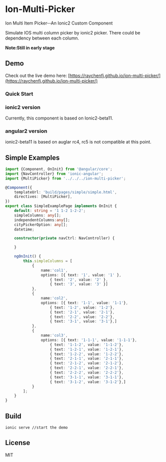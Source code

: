 # Ion-Multi-Picker
Ion Multi Item Picker--An Ionic2 Custom Component

Simulate IOS multi column picker by ionic2 picker. There could be dependency between each column.

**Note:Still in early stage**
## Demo
Check out the live demo here: [https://raychenfj.github.io/ion-multi-picker/](https://raychenfj.github.io/ion-multi-picker/)

### Quick Start
### ionic2 version
Currently, this component is based on Ionic2-beta11.
### angular2 version
ionic2-beta11 is based on auglar rc4, rc5 is not compatible at this point.
## Simple Examples

```TypeScript
import {Component, OnInit} from '@angular/core';
import {NavController} from 'ionic-angular';
import {MultiPicker} from '../../../ion-multi-picker';

@Component({
	templateUrl: 'build/pages/simple/simple.html',
	directives: [MultiPicker],
})
export class SimpleExamplePage implements OnInit {
	default: string = '1 1-2 1-2-2';
	simpleColumns: any[];
	independentColumns:any[];
	cityPickerOption: any[];
	datetime;

	constructor(private navCtrl: NavController) {

	}

	ngOnInit() {
		this.simpleColumns = [
			{
				name:'col1',
				options: [{ text: '1', value: '1' },
					{ text: '2', value: '2' },
					{ text: '3', value: '3' }]
			},
			{
				name:'col2',
				options: [{ text: '1-1', value: '1-1'},
					{ text: '1-2', value: '1-2'},
					{ text: '2-1', value: '2-1'},
					{ text: '2-2', value: '2-2'},
					{ text: '3-1', value: '3-1'},]
			},
			{
				name:'col3',
				options: [{ text: '1-1-1', value: '1-1-1'},
					{ text: '1-1-2', value: '1-1-2'},
					{ text: '1-2-1', value: '1-2-1'},
					{ text: '1-2-2', value: '1-2-2'},
					{ text: '2-1-1', value: '2-1-1'},
					{ text: '2-1-2', value: '2-1-2'},
					{ text: '2-2-1', value: '2-2-1'},
					{ text: '2-2-2', value: '2-2-2'},
					{ text: '3-1-1', value: '3-1-1'},
					{ text: '3-1-2', value: '3-1-2'},]
			}
		];
	}
}
```

## Build
```
ionic serve //start the demo
```

## License
MIT
